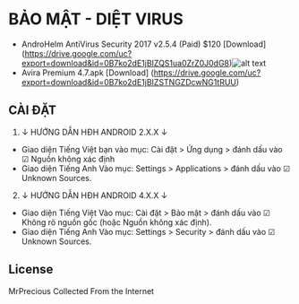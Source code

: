 # BẢO MẬT - DIỆT VIRUS
* AndroHelm AntiVirus Security 2017 v2.5.4 (Paid) $120 [Download] (https://drive.google.com/uc?export=download&id=0B7ko2dE1jBIZQS1ua0ZrZ0J0dG8)![alt text](https://github.com/MrPrecious/Premium-and-Paid-Android-Application/blob/master/src/images/AndroHelm-AntiVirus-Security-2017.png "AndroHelm AntiVirus Security 2017")
* Avira Premium 4.7.apk [Download] (https://drive.google.com/uc?export=download&id=0B7ko2dE1jBIZSTNGZDcwNG1tRUU)

## CÀI ĐẶT

1. ↓ HƯỚNG DẪN HĐH ANDROID 2.X.X ↓

- Giao diện Tiếng Việt bạn vào mục: Cài đặt &gt; Ứng dụng &gt; đánh dấu vào ☑ Nguồn không xác định
- Giao diện Tiếng Anh Vào mục: Settings &gt; Applications &gt; đánh dấu vào ☑ Unknown Sources.

2. ↓ HƯỚNG DẪN HĐH ANDROID 4.X.X ↓

- Giao diện Tiếng Việt Vào mục: Cài đặt &gt; Bảo mật &gt; đánh dấu vào ☑ Không rõ nguồn gốc (hoặc Nguồn không xác định).
- Giao diện Tiếng Anh Vào mục: Settings &gt; Security &gt; đánh dấu vào ☑ Unknown Sources.

## License
MrPrecious Collected From the Internet

